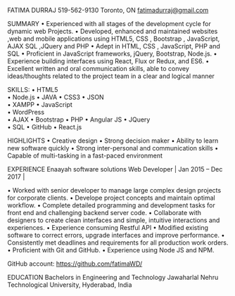 FATIMA DURRAJ 519-562-9130  Toronto, ON  fatimadurraj@gmail.com

SUMMARY
•	Experienced with all stages of the development cycle for dynamic web Projects.
•	Developed, enhanced and maintained websites ,web and mobile applications using  HTML5, CSS , Bootstrap , JavaScript, AJAX SQL ,JQuery   and PHP
•	Adept in HTML, CSS , JavaScript, PHP and SQL
•	Proficient in JavaScript frameworks, jQuery, Bootstrap, Node.js.
•	Experience building interfaces using React, Flux or Redux, and ES6.
•	Excellent written and oral communication skills, able to convey ideas/thoughts related to the project team in a clear and logical manner

SKILLS:
•	HTML5  
•	Node.js
•	JAVA 
•	CSS3
•	JSON	
•	XAMPP
•	JavaScript	
•	WordPress	
•	AJAX
•	Bootstrap
•	PHP
•	Angular JS
•	JQuery	
•	SQL
•	GitHub
•	React.js

HIGHLIGHTS
•	Creative design
•	Strong decision maker
•	Ability to learn new software quickly
•	Strong inter-personal and communication skills
•	Capable of multi-tasking in a fast-paced environment

EXPERIENCE
Enaayah software solutions
Web Developer | Jan 2015 – Dec 2017 | 

•	Worked with senior developer to manage large complex design projects for corporate clients.
•	Develope project concepts and maintain optimal workflow.
•	Complete detailed programming and development tasks for front end and challenging backend server code.
•	Collaborate with designers to create clean interfaces and simple, intuitive interactions and experiences.
•	Experience consuming Restful API
•	Modified existing software to correct errors, upgrade interfaces and improve performance.
•	Consistently met deadlines and requirements for all production work orders.
•	Proficient with Git and GitHub.
•	Experience using Node JS and NPM.




GitHub account: https://github.com/fatimaWD/

EDUCATION
Bachelors in Engineering and Technology
Jawaharlal Nehru Technological University, Hyderabad, India

